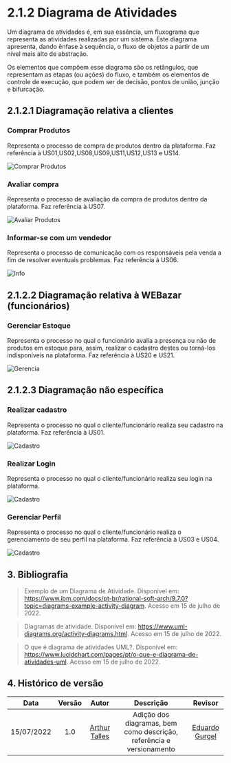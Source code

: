# 2.1.2 Diagrama de Atividades

Um diagrama de atividades é, em sua essência, um fluxograma que representa as atividades realizadas por um sistema. Este diagrama apresenta, dando ênfase à sequência, o fluxo de objetos a partir de um nível mais alto de abstração.

Os elementos que compõem esse diagrama são os retângulos, que representam as etapas (ou ações) do fluxo, e também os elementos de controle de execução, que podem ser de decisão, pontos de união, junção e bifurcação.

## 2.1.2.1 Diagramação relativa a clientes

### Comprar Produtos

Representa o processo de compra de produtos dentro da plataforma. Faz referência à US01,US02,US08,US09,US11,US12,US13 e US14.

![Comprar Produtos](../img/Diagramas/DiagramasDeAtividades/DiagramaCompraProd.png)

### Avaliar compra

Representa o processo de avaliação da compra de produtos dentro da plataforma. Faz referência à US07.

![Avaliar Produtos](../img/Diagramas/DiagramasDeAtividades/DiagramaAvalCompra.png)

### Informar-se com um vendedor

Representa o processo de comunicação com os responsáveis pela venda a fim de resolver eventuais problemas. Faz referência à US06.

![Info](../img/Diagramas/DiagramasDeAtividades/DiagramInfoVend.png)

## 2.1.2.2 Diagramação relativa à WEBazar (funcionários)

### Gerenciar Estoque

Representa o processo no qual o funcionário avalia a presença  ou não de produtos em estoque para, assim, realizar o cadastro destes ou torná-los indisponíveis na plataforma. Faz referência à US20 e US21.

![Gerencia](../img/Diagramas/DiagramasDeAtividades/DiagramaGerEstoque.png)

## 2.1.2.3 Diagramação não específica

### Realizar cadastro

Representa o processo no qual o cliente/funcionário realiza seu cadastro na plataforma. Faz referência à US01.

![Cadastro](../img/Diagramas/DiagramasDeAtividades/diagramaCadastro.png)

### Realizar Login

Representa o processo no qual o cliente/funcionário realiza seu login na plataforma. 

![Cadastro](../img/Diagramas/DiagramasDeAtividades/DiagramaLogin.png)

### Gerenciar Perfil

Representa o processo no qual o cliente/funcionário realiza o gerenciamento de seu perfil na plataforma. Faz referência à US03 e US04.

![Cadastro](../img/Diagramas/DiagramasDeAtividades/DiagramaGerPerfil.png)

## 3. Bibliografia

> Exemplo de um Diagrama de Atividade. Disponível em: <https://www.ibm.com/docs/pt-br/rational-soft-arch/9.7.0?topic=diagrams-example-activity-diagram>. Acesso em 15 de julho de 2022.

> Diagramas de atividade. Disponível em: <https://www.uml-diagrams.org/activity-diagrams.html>. Acesso em 15 de julho de 2022.

> O que é diagrama de atividades UML?. Disponível em: <https://www.lucidchart.com/pages/pt/o-que-e-diagrama-de-atividades-uml>. Acesso em 15 de julho de 2022.

## 4. Histórico de versão
| Data | Versão | Autor | Descrição | Revisor |
| :-: | :-: | :-: | :-: | :-: |
| 15/07/2022 | 1.0 | [Arthur Talles](https://github.com/art1505) | Adição dos diagramas, bem como descrição, referência e versionamento | [Eduardo Gurgel](https://github.com/EduardoGurgel) |

